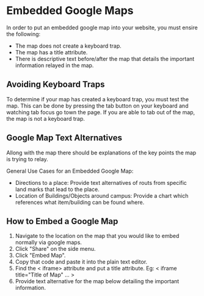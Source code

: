 # Embedded Google Maps

In order to put an embedded google map into your website, you must ensire the following:
  - The map does not create a keyboard trap.
  - The map has a title attribute.
  - There is descriptive text before/after the map that details the important information relayed in the map.
  
  ## Avoiding Keyboard Traps
  To determine if your map has created a keyboard trap, you must test the map. This can be done by pressing the tab button on your keyboard and watching tab focus go town the page. If you are able to tab out of the map, the map is not a keyboard trap.
  
  ## Google Map Text Alternatives
  Allong with the map there should be explanations of the key points the map is trying to relay.
  
  General Use Cases for an Embedded Google Map:
  - Directions to a place: Provide text alternatives of routs from specific land marks that lead to the place.
  - Location of Buildings/Objects around campus: Provide a chart which references what item/building can be found where.
  
  ## How to Embed a Google Map
  1. Navigate to the location on the map that you would like to embed normally via google maps.
  2. Click "Share" on the side menu.
  3. Click "Embed Map".
  4. Copy that code and paste it into the plain text editor.
  5. Find the < iframe> attribute and put a title attribute. Eg: < iframe title="Title of Map" ... >
  6. Provide text alternative for the map below detailing the important information.
